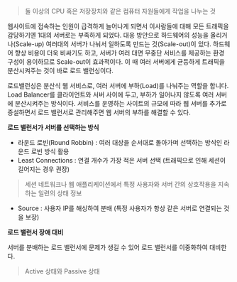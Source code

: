 >  둘 이상의 CPU 혹은 저장장치와 같은 컴퓨터 자원들에게 작업을 나누는 것

웹사이트에 접속하는 인원이 급격하게 늘어나게 되면서 이사람들에 대해 모든 트래픽을 감당하기엔 1대의 서버로는 부족하게 되었다. 대응 방안으로 하드웨어의 성능을 올리거나(Scale-up) 여러대의 서버가 나눠서 일하도록 만드는 것(Scale-out)이 있다. 하드웨어 향상 비용이 더욱 비싸기도 하고, 서버가 여러 대면 무중단 서비스를 제공하는 환경 구성이 용이하므로 Scale-out이 효과적이다. 이 때 여러 서버에게 균등하게 트래픽을 분산시켜주는 것이 바로 로드 밸런싱이다.

로드밸런싱은 분산식 웹 서비스로, 여러 서버에 부하(Load)를 나눠주는 역할을 합니다. Load Balancer를 클라이언트와 서버 사이에 두고, 부하가 일어나지 않도록 여러 서버에 분산시켜주는 방식이다. 서비스를 운영하는 사이트의 규모에 따라 웹 서버를 추가로 증설하면서 로드 밸런서로 관리해주면 웹 서버의 부하를 해결할 수 있다.

**로드 밸런서가 서버를 선택하는 방식**

- 라운드 로빈(Round Robbin) : 여러 대상을 순서대로 돌아가며 선택하는 방식인 라운드 로빈 방식 활용
- Least Connections : 연결 개수가 가장 적은 서버 선택 (트래픽으로 인해 세션이 길어지는 경우 권장)

> 세션
> 네트워크나 웹 애플리케이션에서 특정 사용자와 서버 간의 상호작용을 지속하는 일련의 상태 정보

- Source : 사용자 IP를 해싱하여 분배 (특정 사용자가 항상 같은 서버로 연결되는 것을 보장)

**로드 밸런서 장애 대비**

서버를 분배하는 로드 밸런서에 문제가 생길 수 있어 로드 밸런서를 이중화하여 대비한다.

> Active 상태와 Passive 상태